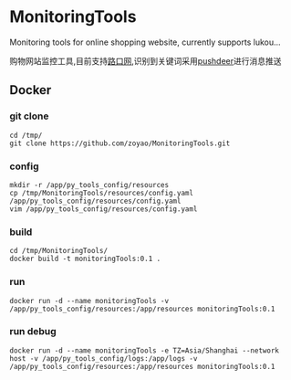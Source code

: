 # MonitoringTools

Monitoring tools for online shopping website, currently supports lukou...

购物网站监控工具,目前支持[路口网](<https://lukou.com/>),识别到关键词采用[pushdeer](<https://github.com/easychen/pushdeer.git>)进行消息推送

## Docker

### git clone
```shell
cd /tmp/
git clone https://github.com/zoyao/MonitoringTools.git
```

### config
```shell
mkdir -r /app/py_tools_config/resources
cp /tmp/MonitoringTools/resources/config.yaml /app/py_tools_config/resources/config.yaml
vim /app/py_tools_config/resources/config.yaml
```

### build
```shell
cd /tmp/MonitoringTools/
docker build -t monitoringTools:0.1 .
```

### run
```shell
docker run -d --name monitoringTools -v /app/py_tools_config/resources:/app/resources monitoringTools:0.1
```

### run debug
```shell
docker run -d --name monitoringTools -e TZ=Asia/Shanghai --network host -v /app/py_tools_config/logs:/app/logs -v /app/py_tools_config/resources:/app/resources monitoringTools:0.1
```
